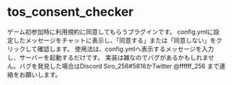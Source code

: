 # tos_consent_checker
ゲーム初参加時に利用規約に同意してもらうプラグインです。
config.ymlに設定したメッセージをチャットに表示し、「同意する」または「同意しない」をクリックして確認します。
使用法は、config.ymlへ表示するメッセージを入力し、サーバーを起動するだけです。
実装は雑なのでバグがあるかもしれません。バグを発見した場合はDiscord Siro_256#5816かTwitter @ffffff_256 まで連絡をお願いします。
